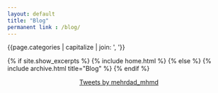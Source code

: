 ```yaml
---
layout: default
title: "Blog"
permanent link : /blog/
---
```

{{page.categories | capitalize | join: ', '}}

{% if site.show_excerpts %}
  {% include home.html %}
{% else %}
  {% include archive.html title="Blog" %}
{% endif %}

    
<center>
 <a class="twitter-timeline" data-width="600" data-height="400" data-theme="dark" href="https://twitter.com/mehrdad_mhmd?ref_src=twsrc%5Etfw">Tweets by mehrdad_mhmd</a>     <script async src="https://platform.twitter.com/widgets.js" charset="utf-8"></script>
</center>

